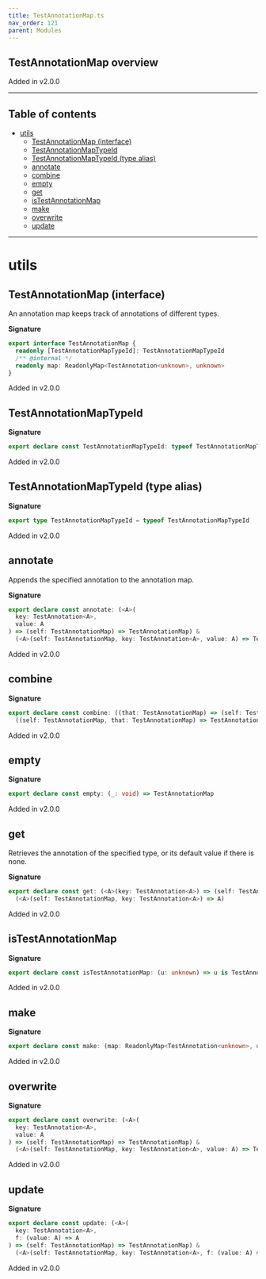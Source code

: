 ```yaml
---
title: TestAnnotationMap.ts
nav_order: 121
parent: Modules
---
```


## TestAnnotationMap overview

Added in v2.0.0

---

<h2 class="text-delta">Table of contents</h2>

- [utils](#utils)
  - [TestAnnotationMap (interface)](#testannotationmap-interface)
  - [TestAnnotationMapTypeId](#testannotationmaptypeid)
  - [TestAnnotationMapTypeId (type alias)](#testannotationmaptypeid-type-alias)
  - [annotate](#annotate)
  - [combine](#combine)
  - [empty](#empty)
  - [get](#get)
  - [isTestAnnotationMap](#istestannotationmap)
  - [make](#make)
  - [overwrite](#overwrite)
  - [update](#update)

---

# utils

## TestAnnotationMap (interface)

An annotation map keeps track of annotations of different types.

**Signature**

```ts
export interface TestAnnotationMap {
  readonly [TestAnnotationMapTypeId]: TestAnnotationMapTypeId
  /** @internal */
  readonly map: ReadonlyMap<TestAnnotation<unknown>, unknown>
}
```

Added in v2.0.0

## TestAnnotationMapTypeId

**Signature**

```ts
export declare const TestAnnotationMapTypeId: typeof TestAnnotationMapTypeId
```

Added in v2.0.0

## TestAnnotationMapTypeId (type alias)

**Signature**

```ts
export type TestAnnotationMapTypeId = typeof TestAnnotationMapTypeId
```

Added in v2.0.0

## annotate

Appends the specified annotation to the annotation map.

**Signature**

```ts
export declare const annotate: (<A>(
  key: TestAnnotation<A>,
  value: A
) => (self: TestAnnotationMap) => TestAnnotationMap) &
  (<A>(self: TestAnnotationMap, key: TestAnnotation<A>, value: A) => TestAnnotationMap)
```

Added in v2.0.0

## combine

**Signature**

```ts
export declare const combine: ((that: TestAnnotationMap) => (self: TestAnnotationMap) => TestAnnotationMap) &
  ((self: TestAnnotationMap, that: TestAnnotationMap) => TestAnnotationMap)
```

Added in v2.0.0

## empty

**Signature**

```ts
export declare const empty: (_: void) => TestAnnotationMap
```

Added in v2.0.0

## get

Retrieves the annotation of the specified type, or its default value if
there is none.

**Signature**

```ts
export declare const get: (<A>(key: TestAnnotation<A>) => (self: TestAnnotationMap) => A) &
  (<A>(self: TestAnnotationMap, key: TestAnnotation<A>) => A)
```

Added in v2.0.0

## isTestAnnotationMap

**Signature**

```ts
export declare const isTestAnnotationMap: (u: unknown) => u is TestAnnotationMap
```

Added in v2.0.0

## make

**Signature**

```ts
export declare const make: (map: ReadonlyMap<TestAnnotation<unknown>, unknown>) => TestAnnotationMap
```

Added in v2.0.0

## overwrite

**Signature**

```ts
export declare const overwrite: (<A>(
  key: TestAnnotation<A>,
  value: A
) => (self: TestAnnotationMap) => TestAnnotationMap) &
  (<A>(self: TestAnnotationMap, key: TestAnnotation<A>, value: A) => TestAnnotationMap)
```

Added in v2.0.0

## update

**Signature**

```ts
export declare const update: (<A>(
  key: TestAnnotation<A>,
  f: (value: A) => A
) => (self: TestAnnotationMap) => TestAnnotationMap) &
  (<A>(self: TestAnnotationMap, key: TestAnnotation<A>, f: (value: A) => A) => TestAnnotationMap)
```

Added in v2.0.0
